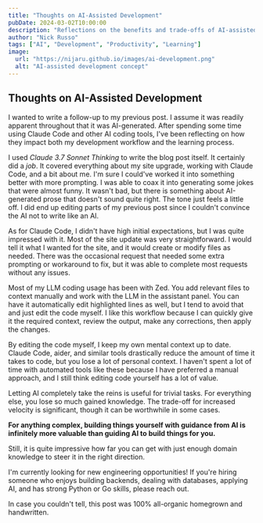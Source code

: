 ```yaml
---
title: "Thoughts on AI-Assisted Development"
pubDate: 2024-03-02T10:00:00
description: "Reflections on the benefits and trade-offs of AI-assisted development and coding."
author: "Nick Russo"
tags: ["AI", "Development", "Productivity", "Learning"]
image:
  url: "https://nijaru.github.io/images/ai-development.png"
  alt: "AI-assisted development concept"
---
```


## Thoughts on AI-Assisted Development

I wanted to write a follow-up to my previous post. I assume it was readily apparent throughout that it was AI-generated. After spending some time using Claude Code and other AI coding tools, I've been reflecting on how they impact both my development workflow and the learning process.

I used *Claude 3.7 Sonnet Thinking* to write the blog post itself. It certainly did a *job*. It covered everything about my site upgrade, working with Claude Code, and a bit about me. I'm sure I could've worked it into something better with more prompting. I was able to coax it into generating some jokes that were almost funny. It wasn't bad, but there is something about AI-generated prose that doesn't sound quite right. The tone just feels a little off. I did end up editing parts of my previous post since I couldn't convince the AI not to write like an AI.

As for Claude Code, I didn't have high initial expectations, but I was quite impressed with it. Most of the site update was very straightforward. I would tell it what I wanted for the site, and it would create or modify files as needed. There was the occasional request that needed some extra prompting or workaround to fix, but it was able to complete most requests without any issues.

Most of my LLM coding usage has been with Zed. You add relevant files to context manually and work with the LLM in the assistant panel. You can have it automatically edit highlighted lines as well, but I tend to avoid that and just edit the code myself. I like this workflow because I can quickly give it the required context, review the output, make any corrections, then apply the changes.

By editing the code myself, I keep my own mental context up to date. Claude Code, aider, and similar tools drastically reduce the amount of time it takes to code, but you lose a lot of personal context. I haven't spent a lot of time with automated tools like these because I have preferred a manual approach, and I still think editing code yourself has a lot of value.

Letting AI completely take the reins is useful for trivial tasks. For everything else, you lose so much gained knowledge. The trade-off for increased velocity is significant, though it can be worthwhile in some cases.

**For anything complex, building things yourself with guidance from AI is infinitely more valuable than guiding AI to build things for you.**

Still, it is quite impressive how far you can get with just enough domain knowledge to steer it in the right direction.

<p class="bg-lime-500/20 border-l-4 border-lime-400 pl-4 pr-4 py-4 rounded-r my-6">
I'm currently looking for new engineering opportunities! If you're hiring someone who enjoys building backends, dealing with databases, applying AI, and has strong Python or Go skills, please reach out.
</p>

In case you couldn't tell, this post was 100% all-organic homegrown and handwritten.
